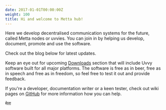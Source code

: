 ```yaml
---
date: 2017-01-01T00:00:00Z
weight: 100
title: Hi and welcome to Metta hub!
---
```


Here we develop decentralised communication systems for the future, called Metta nodes or uvvies. You can join in by helping us develop, document, promote and use the software.

Check out the blog below for latest updates.

Keep an eye out for upcoming <a href="/downloads">Downloads</a> section that will include Uvvy software built for all major platforms. The software is free as in beer, free as in speech and free as in freedom, so feel free to test it out and provide feedback.

If you're a developer, documentation writer or a keen tester, check out wiki pages on <a href="https://github.com/atta-metta/metta">GitHub</a> for more information how you can help.

मेता
